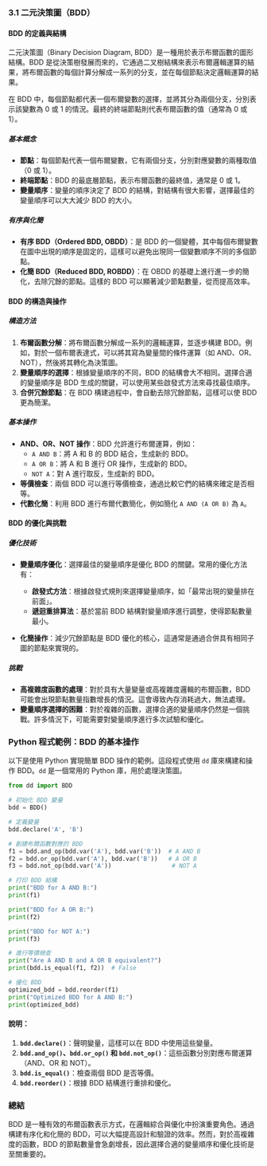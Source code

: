### 3.1 二元決策圖（BDD）

#### BDD 的定義與結構

二元決策圖（Binary Decision Diagram, BDD）是一種用於表示布爾函數的圖形結構。BDD 是從決策樹發展而來的，它通過二叉樹結構來表示布爾邏輯運算的結果，將布爾函數的每個計算分解成一系列的分支，並在每個節點決定邏輯運算的結果。

在 BDD 中，每個節點都代表一個布爾變數的選擇，並將其分為兩個分支，分別表示該變數為 0 或 1 的情況。最終的終端節點則代表布爾函數的值（通常為 0 或 1）。

##### 基本概念
- **節點**：每個節點代表一個布爾變數，它有兩個分支，分別對應變數的兩種取值（0 或 1）。
- **終端節點**：BDD 的最底層節點，表示布爾函數的最終值，通常是 0 或 1。
- **變量順序**：變量的順序決定了 BDD 的結構，對結構有很大影響，選擇最佳的變量順序可以大大減少 BDD 的大小。

##### 有序與化簡
- **有序 BDD（Ordered BDD, OBDD）**：是 BDD 的一個變體，其中每個布爾變數在圖中出現的順序是固定的，這樣可以避免出現同一個變數順序不同的多個節點。
- **化簡 BDD（Reduced BDD, ROBDD）**：在 OBDD 的基礎上進行進一步的簡化，去除冗餘的節點。這樣的 BDD 可以顯著減少節點數量，從而提高效率。

#### BDD 的構造與操作

##### 構造方法
1. **布爾函數分解**：將布爾函數分解成一系列的邏輯運算，並逐步構建 BDD。例如，對於一個布爾表達式，可以將其寫為變量間的條件運算（如 AND、OR、NOT），然後將其轉化為決策圖。
2. **變量順序的選擇**：根據變量順序的不同，BDD 的結構會大不相同。選擇合適的變量順序是 BDD 生成的關鍵，可以使用某些啟發式方法來尋找最佳順序。
3. **合併冗餘節點**：在 BDD 構建過程中，會自動去除冗餘節點，這樣可以使 BDD 更為簡潔。

##### 基本操作
- **AND、OR、NOT 操作**：BDD 允許進行布爾運算，例如：  
  - `A AND B`：將 A 和 B 的 BDD 結合，生成新的 BDD。  
  - `A OR B`：將 A 和 B 進行 OR 操作，生成新的 BDD。  
  - `NOT A`：對 A 進行取反，生成新的 BDD。
- **等價檢查**：兩個 BDD 可以進行等價檢查，通過比較它們的結構來確定是否相等。
- **代數化簡**：利用 BDD 進行布爾代數簡化，例如簡化 `A AND (A OR B)` 為 `A`。

#### BDD 的優化與挑戰

##### 優化技術
- **變量順序優化**：選擇最佳的變量順序是優化 BDD 的關鍵。常用的優化方法有：
  - **啟發式方法**：根據啟發式規則來選擇變量順序，如「最常出現的變量排在前面」。
  - **遞迴重排算法**：基於當前 BDD 結構對變量順序進行調整，使得節點數量最小。

- **化簡操作**：減少冗餘節點是 BDD 優化的核心，這通常是通過合併具有相同子圖的節點來實現的。

##### 挑戰
- **高複雜度函數的處理**：對於具有大量變量或高複雜度邏輯的布爾函數，BDD 可能會出現節點數量指數增長的情況。這會導致內存消耗過大，無法處理。
- **變量順序選擇的困難**：對於複雜的函數，選擇合適的變量順序仍然是一個挑戰。許多情況下，可能需要對變量順序進行多次試驗和優化。

### Python 程式範例：BDD 的基本操作

以下是使用 Python 實現簡單 BDD 操作的範例。這段程式使用 `dd` 庫來構建和操作 BDD。`dd` 是一個常用的 Python 庫，用於處理決策圖。

```python
from dd import BDD

# 初始化 BDD 變量
bdd = BDD()

# 定義變量
bdd.declare('A', 'B')

# 創建布爾函數對應的 BDD
f1 = bdd.and_op(bdd.var('A'), bdd.var('B'))  # A AND B
f2 = bdd.or_op(bdd.var('A'), bdd.var('B'))   # A OR B
f3 = bdd.not_op(bdd.var('A'))                 # NOT A

# 打印 BDD 結構
print("BDD for A AND B:")
print(f1)

print("BDD for A OR B:")
print(f2)

print("BDD for NOT A:")
print(f3)

# 進行等價檢查
print("Are A AND B and A OR B equivalent?")
print(bdd.is_equal(f1, f2))  # False

# 優化 BDD
optimized_bdd = bdd.reorder(f1)
print("Optimized BDD for A AND B:")
print(optimized_bdd)
```

#### 說明：
1. **`bdd.declare()`**：聲明變量，這樣可以在 BDD 中使用這些變量。
2. **`bdd.and_op()`、`bdd.or_op()` 和 `bdd.not_op()`**：這些函數分別對應布爾運算（AND、OR 和 NOT）。
3. **`bdd.is_equal()`**：檢查兩個 BDD 是否等價。
4. **`bdd.reorder()`**：根據 BDD 結構進行重排和優化。

### 總結
BDD 是一種有效的布爾函數表示方式，在邏輯綜合與優化中扮演重要角色。通過構建有序化和化簡的 BDD，可以大幅提高設計和驗證的效率。然而，對於高複雜度的函數，BDD 的節點數量會急劇增長，因此選擇合適的變量順序和優化技術是至關重要的。